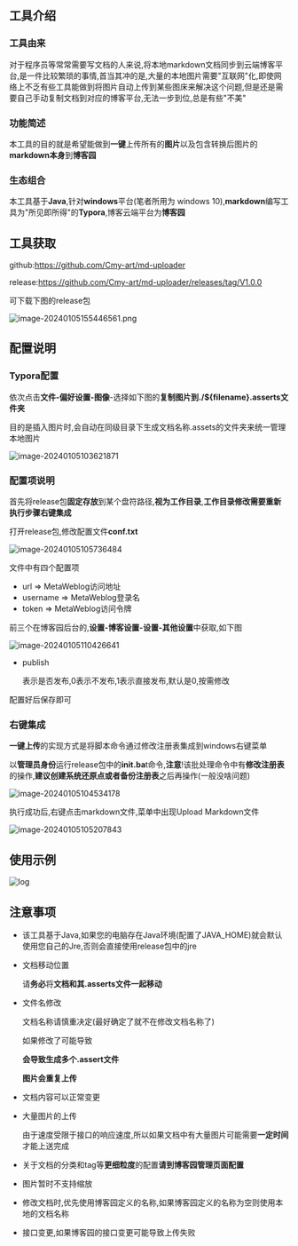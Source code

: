 ## 工具介绍

### 工具由来

对于程序员等常常需要写文档的人来说,将本地markdown文档同步到云端博客平台,是一件比较繁琐的事情,首当其冲的是,大量的本地图片需要"互联网"化,即使网络上不乏有些工具能做到将图片自动上传到某些图床来解决这个问题,但是还是需要自己手动复制文档到对应的博客平台,无法一步到位,总是有些"不美"

### 功能简述

本工具的目的就是希望能做到**一键**上传所有的**图片**以及包含转换后图片的**markdown本身**到**博客园**

### 生态组合

本工具基于**Java**,针对**windows**平台(笔者所用为 windows 10),**markdown**编写工具为"所见即所得"的**Typora**,博客云端平台为**博客园**

## 工具获取

github:https://github.com/Cmy-art/md-uploader

release:https://github.com/Cmy-art/md-uploader/releases/tag/V1.0.0

可下载下图的release包

![image-20240105155446561.png](https://img2023.cnblogs.com/blog/2320867/202401/2320867-20240105162450058-1209674483.png)

## 配置说明

### Typora配置

依次点击**文件-偏好设置-图像**-选择如下图的**复制图片到./${filename}.asserts文件夹**

目的是插入图片时,会自动在同级目录下生成文档名称.assets的文件夹来统一管理本地图片

![image-20240105103621871](https://img2023.cnblogs.com/blog/2320867/202401/2320867-20240105140656683-2107034637.png)

### 配置项说明

首先将release包**固定存放**到某个盘符路径,**视为工作目录**,**工作目录修改需要重新执行步骤右键集成**

打开release包,修改配置文件**conf.txt**

![image-20240105105736484](https://img2023.cnblogs.com/blog/2320867/202401/2320867-20240105140657173-1812124341.png)

文件中有四个配置项

- url => MetaWeblog访问地址
- username => MetaWeblog登录名
- token => MetaWeblog访问令牌

前三个在博客园后台的,**设置-博客设置-设置-其他设置**中获取,如下图

![image-20240105110426641](https://img2023.cnblogs.com/blog/2320867/202401/2320867-20240105140657491-1467486532.png)

- publish

  表示是否发布,0表示不发布,1表示直接发布,默认是0,按需修改

配置好后保存即可

### 右键集成

**一键上传**的实现方式是将脚本命令通过修改注册表集成到windows右键菜单

以**管理员身份**运行release包中的**init.ba**t命令,**注意**!该批处理命令中有**修改注册表**的操作,**建议创建系统还原点或者备份注册表**之后再操作(一般没啥问题)

![image-20240105104534178](https://img2023.cnblogs.com/blog/2320867/202401/2320867-20240105140657830-827974731.png)

执行成功后,右键点击markdown文件,菜单中出现Upload Markdown文件

![image-20240105105207843](https://img2023.cnblogs.com/blog/2320867/202401/2320867-20240105140658158-419119995.png)

## 使用示例

![log](https://img2023.cnblogs.com/blog/2320867/202401/2320867-20240105140658963-156889211.gif)

## 注意事项

- 该工具基于Java,如果您的电脑存在Java环境(配置了JAVA_HOME)就会默认使用您自己的Jre,否则会直接使用release包中的jre

- 文档移动位置

  请**务必**将**文档和其.asserts文件一起移动**

- 文件名修改

  文档名称请慎重决定(最好确定了就不在修改文档名称了)

  如果修改了可能导致

  **会导致生成多个.assert文件**

  **图片会重复上传**

- 文档内容可以正常变更

- 大量图片的上传

  由于速度受限于接口的响应速度,所以如果文档中有大量图片可能需要**一定时间**才能上送完成

- 关于文档的分类和tag等**更细粒度**的配置**请到博客园管理页面配置**

- 图片暂时不支持缩放

- 修改文档时,优先使用博客园定义的名称,如果博客园定义的名称为空则使用本地的文档名称

- 接口变更,如果博客园的接口变更可能导致上传失败
